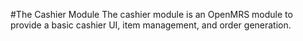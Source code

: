 #The Cashier Module
The cashier module is an OpenMRS module to provide a basic cashier UI, item management, and order generation.